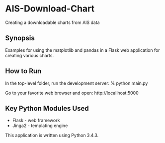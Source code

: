 # AIS-Download-Chart
Creating a downloadable charts from AIS data

## Synopsis

Examples for using the matplotlib and pandas in a Flask web application for creating various charts.

## How to Run

In the top-level folder, run the development server:
    % python main.py

Go to your favorite web browser and open:
    http://locallhost:5000

## Key Python Modules Used

- Flask - web framework
- Jinga2 - templating engine

This application is written using Python 3.4.3.
